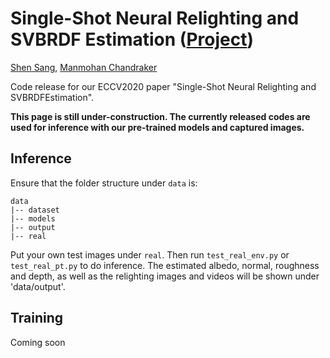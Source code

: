 # Single-Shot Neural Relighting and SVBRDF Estimation ([Project](http://cseweb.ucsd.edu/~viscomp/projects/ECCV20NeuralRelighting/))



[Shen Sang](https://sites.google.com/view/ssang), [Manmohan Chandraker](https://cseweb.ucsd.edu/~mkchandraker/)



Code release for our ECCV2020 paper "Single-Shot Neural Relighting and SVBRDFEstimation".


**This page is still under-construction. The currently released codes are used for inference with our pre-trained models and captured images.**



## Inference

Ensure that the folder structure under `data` is:

```
data
|-- dataset
|-- models
|-- output
|-- real
```

Put your own test images under `real`. Then run `test_real_env.py` or `test_real_pt.py` to do inference. The estimated albedo, normal, roughness and depth, as well as the relighting images and videos will be shown under 'data/output'.



## Training

Coming soon
